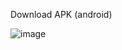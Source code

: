 Download APK (android)

![image](https://github.com/ArthurBrigueli/GymPump/assets/95196719/6ef37d94-545e-4cc5-a9c5-f0dc71297f35)


